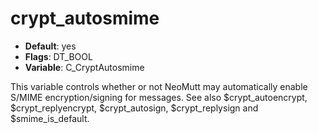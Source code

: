 # crypt_autosmime

- **Default**: yes
- **Flags**: DT_BOOL
- **Variable**: C_CryptAutosmime

This variable controls whether or not NeoMutt may automatically enable
S/MIME encryption/signing for messages. See also $crypt_autoencrypt,
$crypt_replyencrypt,
$crypt_autosign, $crypt_replysign and $smime_is_default.
